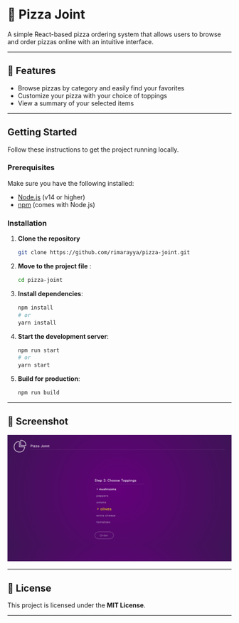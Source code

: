 # 🍕 Pizza Joint

A simple React-based pizza ordering system that allows users to browse and order pizzas online with an intuitive interface.

---

## 🚀 Features

- Browse pizzas by category and easily find your favorites
- Customize your pizza with your choice of toppings
- View a summary of your selected items

---

## Getting Started

Follow these instructions to get the project running locally.

### Prerequisites

Make sure you have the following installed:

- [Node.js](https://nodejs.org/) (v14 or higher)
- [npm](https://www.npmjs.com/) (comes with Node.js)

### Installation

1. **Clone the repository**

   ```bash
   git clone https://github.com/rimarayya/pizza-joint.git
   ```

2. **Move to the project file** :

   ```bash
   cd pizza-joint
   ```

3. **Install dependencies**:

   ```bash
   npm install
   # or
   yarn install
   ```

4. **Start the development server**:

   ```bash
   npm run start
   # or
   yarn start
   ```

5. **Build for production**:

   ```bash
   npm run build
   ```

---

## 📸 Screenshot

![Pizza Joint](./src/screenshots/overview.png)

---

## 📄 License

This project is licensed under the **MIT License**.

---
